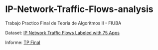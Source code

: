 # IP-Network-Traffic-Flows-analysis
Trabajo Practico Final de Teoría de Algoritmos II - FIUBA

Dataset: [IP Network Traffic Flows Labeled with 75 Apps](https://www.kaggle.com/datasets/jsrojas/ip-network-traffic-flows-labeled-with-87-apps)

Informe: [TP Final](https://www.overleaf.com/project/62f013d2096b312f27375e1e)
